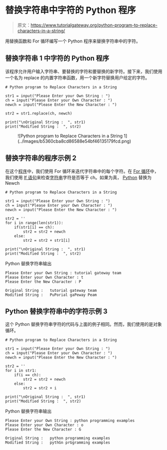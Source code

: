 # 替换字符串中字符的 Python 程序

> 原文：<https://www.tutorialgateway.org/python-program-to-replace-characters-in-a-string/>

用替换函数和 For 循环编写一个 Python 程序来替换字符串中的字符。

## 替换字符串 1 中字符的 Python 程序

该程序允许用户输入字符串、要替换的字符和要替换的新字符。接下来，我们使用一个名为 replace 的内置字符串函数，用一个新字符替换用户给定的字符。

```
# Python program to Replace Characters in a String

str1 = input("Please Enter your Own String : ")
ch = input("Please Enter your Own Character : ")
newch = input("Please Enter the New Character : ")

str2 = str1.replace(ch, newch)

print("\nOriginal String :  ", str1)
print("Modified String :  ", str2)
```

<figure class="wp-block-image">![Python program to Replace Characters in a String 1](../Images/b5360cba8cd86588e54bf46135179fcd.png)</figure>

## 替换字符串的程序示例 2

在这个[程序](https://www.tutorialgateway.org/python-programming-examples/)中，我们使用 For 循环来迭代字符串中的每个字符。在 [For 循环](https://www.tutorialgateway.org/python-for-loop/)中，我们使用 [If 语句](https://www.tutorialgateway.org/python-if-statement/)来检查[字符串](https://www.tutorialgateway.org/python-string/)字符是否等于 ch。如果为真， [Python](https://www.tutorialgateway.org/python-tutorial/) 替换为 Newch

```
# Python program to Replace Characters in a String

str1 = input("Please Enter your Own String : ")
ch = input("Please Enter your Own Character : ")
newch = input("Please Enter the New Character : ")

str2 = ''
for i in range(len(str1)):
    if(str1[i] == ch):
        str2 = str2 + newch
    else:
        str2 = str2 + str1[i]

print("\nOriginal String :  ", str1)
print("Modified String :  ", str2)
```

Python 替换字符串输出

```
Please Enter your Own String : tutorial gateway team
Please Enter your Own Character : t
Please Enter the New Character : P

Original String :   tutorial gateway team
Modified String :   PuPorial gaPeway Peam
```

## Python 替换字符串中的字符示例 3

这个 Python 替换字符串字符的代码与上面的例子相同。然而，我们使用的是对象循环。

```
# Python program to Replace Characters in a String

str1 = input("Please Enter your Own String : ")
ch = input("Please Enter your Own Character : ")
newch = input("Please Enter the New Character : ")

str2 = ''
for i in str1:
    if(i == ch):
        str2 = str2 + newch
    else:
        str2 = str2 + i

print("\nOriginal String :  ", str1)
print("Modified String :  ", str2)
```

Python 替换字符串输出

```
Please Enter your Own String : python programming examples
Please Enter your Own Character : o
Please Enter the New Character : G

Original String :   python programming examples
Modified String :   pythGn prGgramming examples
```